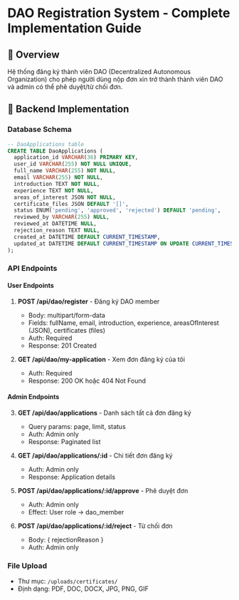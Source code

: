# DAO Registration System - Complete Implementation Guide

## 🎯 Overview

Hệ thống đăng ký thành viên DAO (Decentralized Autonomous Organization) cho phép người dùng nộp đơn xin trở thành thành viên DAO và admin có thể phê duyệt/từ chối đơn.

## 🔧 Backend Implementation

### Database Schema

```sql
-- DaoApplications table
CREATE TABLE DaoApplications (
  application_id VARCHAR(36) PRIMARY KEY,
  user_id VARCHAR(255) NOT NULL UNIQUE,
  full_name VARCHAR(255) NOT NULL,
  email VARCHAR(255) NOT NULL,
  introduction TEXT NOT NULL,
  experience TEXT NOT NULL,
  areas_of_interest JSON NOT NULL,
  certificate_files JSON DEFAULT '[]',
  status ENUM('pending', 'approved', 'rejected') DEFAULT 'pending',
  reviewed_by VARCHAR(255) NULL,
  reviewed_at DATETIME NULL,
  rejection_reason TEXT NULL,
  created_at DATETIME DEFAULT CURRENT_TIMESTAMP,
  updated_at DATETIME DEFAULT CURRENT_TIMESTAMP ON UPDATE CURRENT_TIMESTAMP
);
```

### API Endpoints

#### User Endpoints

1. **POST /api/dao/register** - Đăng ký DAO member

    - Body: multipart/form-data
    - Fields: fullName, email, introduction, experience, areasOfInterest (JSON), certificates (files)
    - Auth: Required
    - Response: 201 Created

2. **GET /api/dao/my-application** - Xem đơn đăng ký của tôi
    - Auth: Required
    - Response: 200 OK hoặc 404 Not Found

#### Admin Endpoints

3. **GET /api/dao/applications** - Danh sách tất cả đơn đăng ký

    - Query params: page, limit, status
    - Auth: Admin only
    - Response: Paginated list

4. **GET /api/dao/applications/:id** - Chi tiết đơn đăng ký

    - Auth: Admin only
    - Response: Application details

5. **POST /api/dao/applications/:id/approve** - Phê duyệt đơn

    - Auth: Admin only
    - Effect: User role → dao_member

6. **POST /api/dao/applications/:id/reject** - Từ chối đơn
    - Body: { rejectionReason }
    - Auth: Admin only

### File Upload

-   Thư mục: `/uploads/certificates/`
-   Định dạng: PDF, DOC, DOCX, JPG, PNG, GIF
